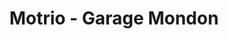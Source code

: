 ---
title: "Motrio - Garage Mondon"
url: /saint-chamond/motrio-garage-mondon/
shop: réparation de voitures
---